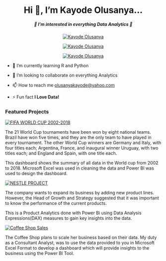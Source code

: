 <h1 align="center">Hi 👋, I’m Kayode Olusanya...</h1>
<h5 align="center">👀 I’m interested in everything Data Analytics 👀 </h5>

<p align="center"> <a href="https://www.linkedin.com/in/kayodeolusanya/"><img src="https://img.shields.io/badge/-Connect With Kayode%20Olusanya-blue?logo=linkedin&style=for-the-badge" alt="Kayode Olusanya" /></a>
<p align="center"> <a href="https://twitter.com/keayslayer?s=08" target="blank"><img src="https://img.shields.io/badge/-Follow Kayode_Olusanya-white?logo=twitter&style=for-the-badge" alt="Kayode Olusanya" /></a> </p>
<p align="center"> <a href="https://instagram.com/kayslayer?igshid=ZDdkNTZiNTM="><img src="https://img.shields.io/badge/-Follow Kayode%20Olusanya-white?logo=instagram&style=for-the-badge" alt="Kayode Olusanya" /></a>



- 🌱 I’m currently learning R and Python

- 💞️ I’m looking to collaborate on everything Analytics

- 📫 How to reach me olusanyakayode@yahoo.com 

- ⚡ Fun fact **I Love Data!**
  
  
<h3 align="left">Featured Projects</h3>
<p align="left"> <p>
<p align="left"> <a href="https://github.com/kayodeolusanya/FIFA-WORLD-CUP-2002-2018"><img src="https://img.shields.io/badge/-FIFA_WORLD_CUP_2002_2018-black?logo=github&style=for-the-badge" alt="FIFA WORLD CUP 2002-2018" /></a>
<p align="left"> The 21 World Cup tournaments have been won by eight national teams. Brazil have won five times, and they are the only team to have played in every tournament. The other World Cup winners are Germany and Italy, with four titles each; Argentina, France, and inaugural winner Uruguay, with two titles each; and England and Spain, with one title each.<p>
<p align="left"> This dashboard shows the summary of all data in the World cup from 2002 to 2018. Microsoft Excel was used in cleaning the data and Power BI was used to design the dashboard.<p>
  
  
<p align="left"> <a href="https://github.com/kayodeolusanya/NESTLE-PROJECT"><img src="https://img.shields.io/badge/-NESTLE_PROJECT-black?logo=github&style=for-the-badge" alt="NESTLE PROJECT" /></a>
<p align="left"> The company wants to expand its business by adding new product lines. However, the Head of Growth and Strategy suggested that it was important to know the performance of the current products. <p>
<p align="left">This is a Product Analytics done with Power Bi using Data Analysis Expressions(DAX) measures to gain key insights into the data.<p>
  
  
<p align="left"> <a href="https://github.com/kayodeolusanya/Gift-Warieta-Coffee-Shop-Sales"><img src="https://img.shields.io/badge/-Coffee_Shop_Sales-black?logo=github&style=for-the-badge" alt="Coffee Shop Sales" /></a>
<p align="left"> The Coffee Shop plans to scale her business based on their data. My duty as a Consultant Analyst, was to use the data provided to you in Microsoft Excel Format to develop a dashboard which will provide insights to the business using the Power BI Tool.<p>

<!---
kayodeolusanya/kayodeolusanya is a ✨ special ✨ repository because its `README.md` (this file) appears on your GitHub profile.
You can click the Preview link to take a look at your changes.
--->
